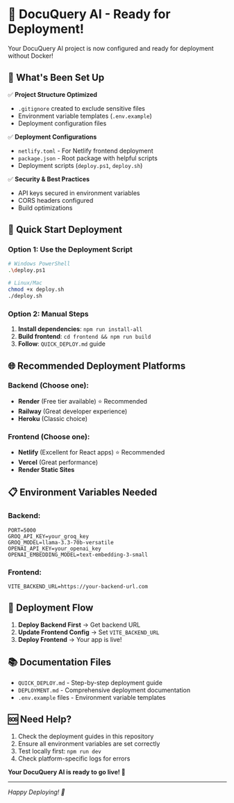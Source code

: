 # 🚀 DocuQuery AI - Ready for Deployment!

Your DocuQuery AI project is now configured and ready for deployment without Docker!

## 📁 What's Been Set Up

✅ **Project Structure Optimized**
- `.gitignore` created to exclude sensitive files
- Environment variable templates (`.env.example`)
- Deployment configuration files

✅ **Deployment Configurations**
- `netlify.toml` - For Netlify frontend deployment
- `package.json` - Root package with helpful scripts
- Deployment scripts (`deploy.ps1`, `deploy.sh`)

✅ **Security & Best Practices**
- API keys secured in environment variables
- CORS headers configured
- Build optimizations

## 🎯 Quick Start Deployment

### Option 1: Use the Deployment Script
```bash
# Windows PowerShell
.\deploy.ps1

# Linux/Mac
chmod +x deploy.sh
./deploy.sh
```

### Option 2: Manual Steps
1. **Install dependencies**: `npm run install-all`
2. **Build frontend**: `cd frontend && npm run build`
3. **Follow**: `QUICK_DEPLOY.md` guide

## 🌐 Recommended Deployment Platforms

### **Backend** (Choose one):
- **Render** (Free tier available) ⭐ Recommended
- **Railway** (Great developer experience)
- **Heroku** (Classic choice)

### **Frontend** (Choose one):
- **Netlify** (Excellent for React apps) ⭐ Recommended
- **Vercel** (Great performance)
- **Render Static Sites**

## 📋 Environment Variables Needed

### Backend:
```
PORT=5000
GROQ_API_KEY=your_groq_key
GROQ_MODEL=llama-3.3-70b-versatile
OPENAI_API_KEY=your_openai_key
OPENAI_EMBEDDING_MODEL=text-embedding-3-small
```

### Frontend:
```
VITE_BACKEND_URL=https://your-backend-url.com
```

## 🔗 Deployment Flow

1. **Deploy Backend First** → Get backend URL
2. **Update Frontend Config** → Set `VITE_BACKEND_URL`
3. **Deploy Frontend** → Your app is live!

## 📚 Documentation Files

- `QUICK_DEPLOY.md` - Step-by-step deployment guide
- `DEPLOYMENT.md` - Comprehensive deployment documentation
- `.env.example` files - Environment variable templates

## 🆘 Need Help?

1. Check the deployment guides in this repository
2. Ensure all environment variables are set correctly
3. Test locally first: `npm run dev`
4. Check platform-specific logs for errors

**Your DocuQuery AI is ready to go live! 🎉**

---

*Happy Deploying! 🚀*
